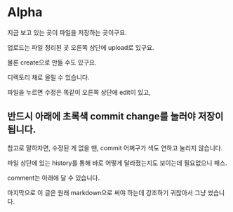 # Alpha

지금 보고 있는 곳이 파일을 저장하는 곳이구요.


업로드는 파일 정리된 곳 오른쪽 상단에 upload로 있구요.

물론 create으로 만들 수도 있구요.

디렉토리 채로 올릴 수 있습니다.



파일을 누르면 수정은 똑같이 오른쪽 상단에 edit이 있고,

반드시 아래에 초록색 commit change를 눌러야 저장이 됩니다.
---
참고로 말하자면, 수정된 게 없을 땐, commit 어쩌구가 색도 연하고 눌리지 않습니다.



파일 상단에 있는 history를 통해 바로 어떻게 달라졌는지도 보이는데 필요없으니 패스.

comment는 아래에 달 수 있습니다.

마지막으로 이 글은 원래 markdown으로 써야 하는데 강조하기 귀찮아서 그냥 썼습니다.
